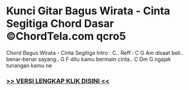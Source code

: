 
 # Kunci Gitar Bagus Wirata - Cinta Segitiga Chord Dasar ©ChordTela.com qcro5


Chord Bagus Wirata - Cinta Segitiga Intro : C.. Reff : C G Am disaat beli.. benar-benar sayang.. G F ditu kamu bermain cinta.. C Dm G ngajak tunangan kamu ne

###  <a href="https://shortlighzx.web.app?sq=Kunci Gitar Bagus Wirata - Cinta Segitiga Chord Dasar ©ChordTela.com"> >> VERSI LENGKAP KLIK DISINI << </a>
